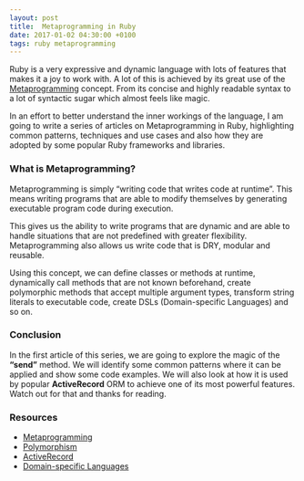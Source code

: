 ```yaml
---
layout: post
title:  Metaprogramming in Ruby
date: 2017-01-02 04:30:00 +0100
tags: ruby metaprogramming
---
```


Ruby is a very expressive and dynamic language with lots of features that makes it a joy to work with. A lot of this is achieved by its great use of the [Metaprogramming](https://en.wikipedia.org/wiki/Metaprogramming) concept. From its concise and highly readable syntax to a lot of syntactic sugar which almost feels like magic.

In an effort to better understand the inner workings of the language, I am going to write a series of articles on Metaprogramming in Ruby, highlighting common patterns, techniques and use cases and also how they are adopted by some popular Ruby frameworks and libraries.

### What is Metaprogramming? 
Metaprogramming is simply “writing code that writes code at runtime”. This means writing programs that are able to modify themselves by generating executable program code during execution.

This gives us the ability to write programs that are dynamic and are able to handle situations that are not predefined with greater flexibility. Metaprogramming also allows us write code that is DRY, modular and reusable.

Using this concept, we can define classes or methods at runtime, dynamically call methods that are not known beforehand, create polymorphic methods that accept multiple argument types, transform string literals to executable code, create DSLs (Domain-specific Languages) and so on.

### Conclusion

In the first article of this series, we are going to explore the magic of the **“send”** method. We will identify some common patterns where it can be applied and show some code examples. We will also look at how it is used by popular **ActiveRecord** ORM to achieve one of its most powerful features. Watch out for that and thanks for reading.

### Resources

- [Metaprogramming](https://en.wikipedia.org/wiki/Metaprogramming)
- [Polymorphism](https://en.wikipedia.org/wiki/Polymorphism_(computer_science))
- [ActiveRecord](https://rubygems.org/gems/activerecord)
- [Domain-specific Languages](https://en.wikipedia.org/wiki/Domain-specific_language)
